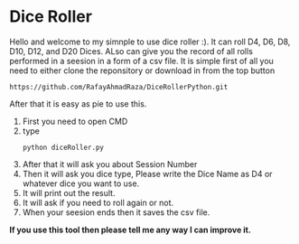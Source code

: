 # **Dice Roller**
Hello and welcome to my simnple to use dice roller :). It can roll D4, D6, D8, D10, D12, and D20 Dices. ALso can give you the record of all rolls performed in a seesion in a form of a csv file.
It is simple first of all you need to either clone the reponsitory or download in from the top button
	
 ```
https://github.com/RafayAhmadRaza/DiceRollerPython.git
 ```

After that it is easy as pie to use this.
1. First you need to open CMD
2. type
   ```
   python diceRoller.py
   ```
3. After that it will ask you about Session Number
4. Then it will ask you dice type, Please write the Dice Name as D4 or whatever dice you want to use.
5. It will print out the result.
6. It will ask if you need to roll again or not.
7. When your seesion ends then it saves the csv file.

**If you use this tool then please tell me any way I can improve it.**

